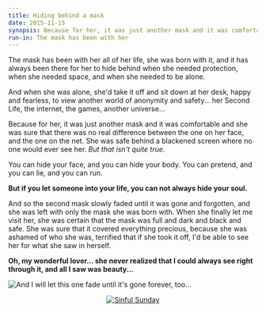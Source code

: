 ```yaml
---
title: Hiding behind a mask
date: 2015-11-15
synopsis: Because for her, it was just another mask and it was comfortable and she was sure that there was no real difference between the one on her face, and the one on the net.
run-in: The mask has been with her
---
```


The mask has been with her all of her life, she was born with it, and it has always been there for her to hide behind when she needed protection, when she needed space, and when she needed to be alone.

And when she was alone, she'd take it off and sit down at her desk, happy and fearless, to view another world of anonymity and safety... her Second Life, the internet, the games, another universe...

Because for her, it was just another mask and it was comfortable and she was sure that there was no real difference between the one on her face, and the one on the net.  She was safe behind a blackened screen where no one would ever see her.  _But that isn't quite true._

You can hide your face, and you can hide your body.  You can pretend, and you can lie, and you can run.

**But if you let someone into your life, you can not always hide your soul.**

And so the second mask slowly faded until it was gone and forgotten, and she was left with only the mask she was born with.  When she finally let me visit her, she was certain that the mask was full and dark and black and safe.  She was sure that it covered everything precious, because she was ashamed of who she was, terrified that if she took it off, I'd be able to see her for what she saw in herself.

**Oh, my wonderful lover... she never realized that I could always see right through it, and all I saw was beauty...**

![**And I will let this one fade until it's gone forever, too...**](http://prickyourfinger.org/images/2015-11-15-sinful-sunday.jpg)

<div align="center">
  <a href="http://sinfulsunday.mollysdailykiss.com" rel="nofollow" title="Sinful Sunday" target="_blank">
    <img src="http://sinfulsunday.mollysdailykiss.com/wp-content/uploads/2014/03/SinfulSundayLips150.png" alt="Sinful Sunday" style="border:none;" />
  </a>
</div>
